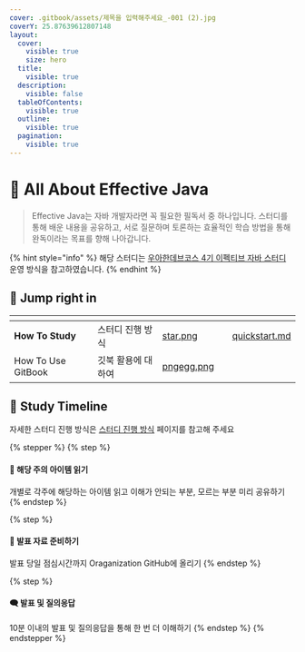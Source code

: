 ```yaml
---
cover: .gitbook/assets/제목을 입력해주세요_-001 (2).jpg
coverY: 25.87639612807148
layout:
  cover:
    visible: true
    size: hero
  title:
    visible: true
  description:
    visible: false
  tableOfContents:
    visible: true
  outline:
    visible: true
  pagination:
    visible: true
---
```


# 🍄 All About Effective Java

> Effective Java는 자바 개발자라면 꼭 필요한 필독서 중 하나입니다. 스터디를 통해 배운 내용을 공유하고, 서로 질문하며 토론하는 효율적인 학습 방법을 통해 완독이라는 목표를 향해 나아갑니다.

{% hint style="info" %}
해당 스터디는 [우아한데브코스 4기 이펙티브 자바 스터디](https://github.com/woowacourse-study/2022-effective-java?tab=readme-ov-file) 운영 방식을 참고하였습니다.
{% endhint %}

## 🔗 Jump right in

<table data-view="cards"><thead><tr><th></th><th></th><th data-hidden data-card-cover data-type="files"></th><th data-hidden></th><th data-hidden data-card-target data-type="content-ref"></th></tr></thead><tbody><tr><td><strong>How To Study</strong></td><td>스터디 진행 방식</td><td><a href=".gitbook/assets/star.png">star.png</a></td><td></td><td><a href="all-about-study/quickstart.md">quickstart.md</a></td></tr><tr><td>How To Use GitBook</td><td>깃북 활용에 대하여</td><td><a href=".gitbook/assets/pngegg.png">pngegg.png</a></td><td></td><td></td></tr></tbody></table>

## 🎹 Study Timeline

자세한 스터디 진행 방식은 [스터디 진행 방식](all-about-study/quickstart.md) 페이지를 참고해 주세요

{% stepper %}
{% step %}
#### 📖 해당 주의 아이템 읽기

개별로 각주에 해당하는 아이템 읽고 이해가 안되는 부분, 모르는 부분 미리 공유하기
{% endstep %}

{% step %}
#### 📂 발표 자료 준비하기

발표 당일 점심시간까지 Oraganization GitHub에 올리기
{% endstep %}

{% step %}
#### 🗨️ 발표 및 질의응답

10분 이내의 발표 및 질의응답을 통해 한 번 더 이해하기
{% endstep %}
{% endstepper %}
